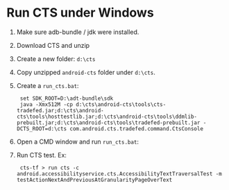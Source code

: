 
# Run CTS under Windows

1. Make sure adb-bundle / jdk were installed.
2. Download CTS and unzip
3. Create a new folder: `d:\cts`
4. Copy unzipped `android-cts` folder under `d:\cts`.  
5. Create a `run_cts.bat`:  

        set SDK_ROOT=D:\adt-bundle\sdk
        java -Xmx512M -cp d:\cts\android-cts\tools\cts-tradefed.jar;d:\cts\android-cts\tools\hosttestlib.jar;d:\cts\android-cts\tools\ddmlib-prebuilt.jar;d:\cts\android-cts\tools\tradefed-prebuilt.jar -DCTS_ROOT=d:\cts com.android.cts.tradefed.command.CtsConsole
6. Open a CMD window and run `run_cts.bat`:
7. Run CTS test. Ex:

        cts-tf > run cts -c android.accessibilityservice.cts.AccessibilityTextTraversalTest -m testActionNextAndPreviousAtGranularityPageOverText